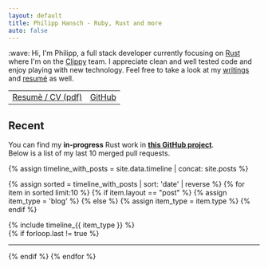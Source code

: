 ```yaml
---
layout: default
title: Philipp Hansch - Ruby, Rust and more
auto: false
---
```


<div id="index-top">
  :wave: Hi, I'm Philipp, a full stack developer currently focusing on <a href="https://rust-lang.org">Rust</a> where I'm on the <a href="https://github.com/rust-lang-nursery/rust-clippy">Clippy</a> team. I appreciate clean and well tested code and enjoy playing with new technology.
  Feel free to take a look at my <a title="My blog" href="http://phansch.net/archive/">writings</a> and <a href="https://github.com/phansch/cv/blob/master/resume-philipp-hansch.pdf">resumé</a> as well.
</div>

<table id="index-link-table">
  <tr>
    <td>
      <a href="https://github.com/phansch/cv/raw/master/resume-philipp-hansch.pdf">Resumè / CV (pdf)</a>
    </td>
    <td>
      <a href="http://github.com/phansch">GitHub</a>
    </td>
  </tr>
</table>

<h2>Recent</h2>

You can find my **in-progress** Rust work in [**this GitHub project**][ghproject].  
Below is a list of my last 10 merged pull requests.

{% assign timeline_with_posts = site.data.timeline | concat: site.posts %}

{% assign sorted = timeline_with_posts | sort: 'date' | reverse %}
{% for item in sorted limit:10 %}
  {% if item.layout == "post" %}
    {% assign item_type = 'blog' %}
  {% else %}
    {% assign item_type = item.type %}
  {% endif %}

  <article class="timeline-entry {{ item_type }}">
    {% include timeline_{{ item_type }} %}
  </article>
  {% if forloop.last != true %}<hr />{% endif %}
{% endfor %}

[ghproject]: https://github.com/users/phansch/projects/3#column-6248321
